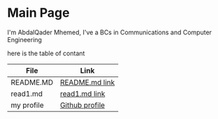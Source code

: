 # Main Page

I'm AbdalQader Mhemed, I've a BCs in Communications and Computer Engineering 

here is the table of contant

| File          | Link|
| ----------| ----------------------------------------------------------------------------|
| README.MD | [README.md link](https://otator.github.io/reading-notes/)                   |
| read1.md  | [read1.md link](https://github.com/otator/reading-notes/read1.md)           |
| my profile| [Github profile](https://github.com/otator)                                 |